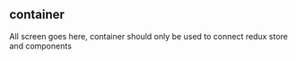 ## container

All screen goes here, container should only be used to connect redux store and components